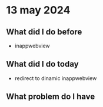 # 13 may 2024
## What did I do before
- inappwebview

## What did I do today
- redirect to dinamic inappwebview

## What problem do I have



